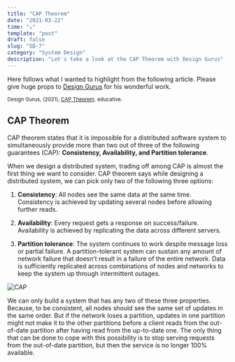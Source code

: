 ```yaml
---
title: "CAP Theorem"
date: "2021-03-22"
time: "☕️"
template: "post"
draft: false
slug: "SD-7"
category: "System Design"
description: "Let's take a look at the CAP Theorem with Design Gurus"
---
```


Here follows what I wanted to highlight from the following article. Please give huge props to [Design Gurus](https://www.educative.io/courses/grokking-the-system-design-interview/RMkqx1Egxqz) for his wonderful work.

<sub>Design Gurus, (2021), [CAP Theorem](https://www.educative.io/courses/grokking-the-system-design-interview/RMkqx1Egxqz). educative.</sub></br>

## CAP Theorem

CAP theorem states that it is impossible for a distributed software system to simultaneously provide more than two out of three of the following guarantees (CAP): **Consistency, Availability, and Partition tolerance**.

When we design a distributed system, trading off among CAP is almost the first thing we want to consider. CAP theorem says while designing a distributed system, we can pick only two of the following three options:

1. **Consistency**: All nodes see the same data at the same time. Consistency is achieved by updating several nodes before allowing further reads.

2. **Availability**: Every request gets a response on success/failure. Availability is achieved by replicating the data across different servers.

3. **Partition tolerance**: The system continues to work despite message loss or partial failure. A partition-tolerant system can sustain any amount of network failure that doesn’t result in a failure of the entire network. Data is sufficiently replicated across combinations of nodes and networks to keep the system up through intermittent outages.

![CAP](/media/cap.png)

We can only build a system that has any two of these three properties. Because, to be consistent, all nodes should see the same set of updates in the same order. But if the network loses a partition, updates in one partition might not make it to the other partitions before a client reads from the out-of-date partition after having read from the up-to-date one. The only thing that can be done to cope with this possibility is to stop serving requests from the out-of-date partition, but then the service is no longer 100% available.
